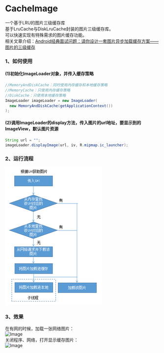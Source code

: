 # CacheImage
一个基于LRU的图片三级缓存库  
基于LruCache与DiskLruCache封装的图片三级缓存库。  
可以快速实现有特殊需求的图片缓存功能。  
相关文章介绍：[Android经典面试问题：请你设计一套图片异步加载缓存方案——图片的三级缓存](https://blog.csdn.net/arimakisho/article/details/79808320)
### 1、如何使用
#### (1)初始化ImageLoader对象，并传入缓存策略
```java
//MemoryAndDiskCache：同时使用内存缓存和本地缓存策略
//MemoryCache：只使用内存缓存策略
//DiskCache：只使用本地缓存策略
ImageLoader imageLoader = new ImageLoader(
  new MemoryAndDiskCache(getApplicationContext())
);
```
#### (2)调用ImageLoader的display方法，传入图片的url地址，要显示到的ImageView，默认图片资源
```java
String url = "";
imageLoader.displayImage(url, iv, R.mipmap.ic_launcher);
```
### 2、运行流程
![Image](https://github.com/PhoenixGuo/CacheImage/blob/master/images/20180403204511696.jpg)
### 3、效果
在有网的时候，加载一张网络图片：  
![Image](https://github.com/PhoenixGuo/CacheImage/blob/master/images/20180405020107765.gif)    
关闭程序、网络，打开显示缓存图片：  
![Image](https://github.com/PhoenixGuo/CacheImage/blob/master/images/20180405023401910.gif)
